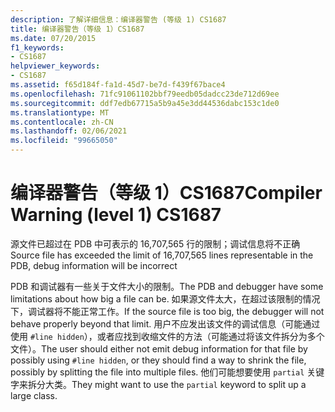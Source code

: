 ```yaml
---
description: 了解详细信息：编译器警告 (等级 1) CS1687
title: 编译器警告（等级 1）CS1687
ms.date: 07/20/2015
f1_keywords:
- CS1687
helpviewer_keywords:
- CS1687
ms.assetid: f65d184f-fa1d-45d7-be7d-f439f67bace4
ms.openlocfilehash: 71fc91061102bbf79eedb05dadcc23de712d69ee
ms.sourcegitcommit: ddf7edb67715a5b9a45e3dd44536dabc153c1de0
ms.translationtype: MT
ms.contentlocale: zh-CN
ms.lasthandoff: 02/06/2021
ms.locfileid: "99665050"
---
```

# <a name="compiler-warning-level-1-cs1687"></a><span data-ttu-id="f65df-103">编译器警告（等级 1）CS1687</span><span class="sxs-lookup"><span data-stu-id="f65df-103">Compiler Warning (level 1) CS1687</span></span>

<span data-ttu-id="f65df-104">源文件已超过在 PDB 中可表示的 16,707,565 行的限制；调试信息将不正确</span><span class="sxs-lookup"><span data-stu-id="f65df-104">Source file has exceeded the limit of 16,707,565 lines representable in the PDB, debug information will be incorrect</span></span>  
  
 <span data-ttu-id="f65df-105">PDB 和调试器有一些关于文件大小的限制。</span><span class="sxs-lookup"><span data-stu-id="f65df-105">The PDB and debugger have some limitations about how big a file can be.</span></span> <span data-ttu-id="f65df-106">如果源文件太大，在超过该限制的情况下，调试器将不能正常工作。</span><span class="sxs-lookup"><span data-stu-id="f65df-106">If the source file is too big, the debugger will not behave properly beyond that limit.</span></span> <span data-ttu-id="f65df-107">用户不应发出该文件的调试信息（可能通过使用 `#line hidden`），或者应找到收缩文件的方法（可能通过将该文件拆分为多个文件）。</span><span class="sxs-lookup"><span data-stu-id="f65df-107">The user should either not emit debug information for that file by possibly using `#line hidden`, or they should find a way to shrink the file, possibly by splitting the file into multiple files.</span></span> <span data-ttu-id="f65df-108">他们可能想要使用 `partial` 关键字来拆分大类。</span><span class="sxs-lookup"><span data-stu-id="f65df-108">They might want to use the `partial` keyword to split up a large class.</span></span>
